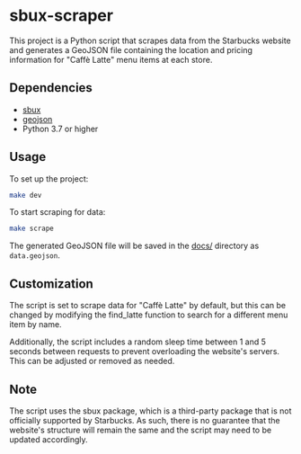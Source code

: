 # sbux-scraper

This project is a Python script that scrapes data from the Starbucks website and generates a GeoJSON file containing the location and pricing information for "Caffè Latte" menu items at each store.

## Dependencies

- [sbux](https://github.com/ngshiheng/sbux)
- [geojson](https://geojson.org/)
- Python 3.7 or higher

## Usage

To set up the project:

```sh
make dev
```

To start scraping for data:

```sh
make scrape
```

The generated GeoJSON file will be saved in the [docs/](docs/) directory as `data.geojson`.

## Customization

The script is set to scrape data for "Caffè Latte" by default, but this can be changed by modifying the find_latte function to search for a different menu item by name.

Additionally, the script includes a random sleep time between 1 and 5 seconds between requests to prevent overloading the website's servers. This can be adjusted or removed as needed.

## Note

The script uses the sbux package, which is a third-party package that is not officially supported by Starbucks. As such, there is no guarantee that the website's structure will remain the same and the script may need to be updated accordingly.
